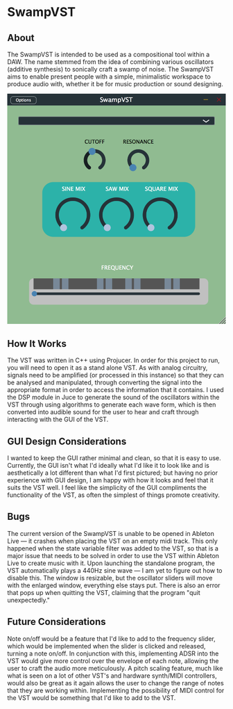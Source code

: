 # SwampVST

## About
The SwampVST is intended to be used as a compositional tool within a DAW. The name stemmed from the idea of combining various oscillators (additive synthesis) to sonically craft a swamp of noise. The SwampVST aims to enable present people with a simple, minimalistic workspace to produce audio with, whether it be for music production or sound designing. 

![swampVST](Resources/swampVST.png)

## How It Works
The VST was written in C++ using Projucer. In order for this project to run, you will need to open it as a stand alone VST. 
As with analog circuitry, signals need to be amplified (or processed in this instance) so that they can be analysed and manipulated, through converting the signal into the appropriate format in order to access the information that it contains. I used the DSP module in Juce to generate the sound of the oscillators within the VST through using algorithms to generate each wave form, which is then converted into audible sound for the user to hear and craft through interacting with the GUI of the VST. 

## GUI Design Considerations 
I wanted to keep the GUI rather minimal and clean, so that it is easy to use. Currently, the GUI isn't what I'd ideally what I'd like it to look like and is aesthetically a lot different than what I'd first pictured; but having no prior experience with GUI design, I am happy with how it looks and feel that it suits the VST well. I feel like the simplicity of the GUI compliments the functionality of the VST, as often the simplest of things promote  creativity.

## Bugs
The current version of the SwampVST is unable to be opened in Ableton Live — it crashes when placing the VST on an empty midi track. This only happened when the state variable filter was added to the VST, so that is a major issue that needs to be solved in order to use the VST within Ableton Live to create music with it. Upon launching the standalone program, the VST automatically plays a 440Hz sine wave — I am yet to figure out how to disable this. The window is resizable, but the oscillator sliders will move with the enlarged window, everything else stays put. There is also an error that pops up when quitting the VST, claiming that the program "quit unexpectedly."

## Future Considerations
Note on/off would be a feature that I'd like to add to the frequency slider, which would be implemented when the slider is clicked and released, turning a note on/off. In conjunction with this, implementing ADSR into the VST would give more control over the envelope of each note, allowing the user to craft the audio more meticulously. A pitch scaling feature, much like what is seen on a lot of other VST's and hardware synth/MIDI controllers, would also be great as it again allows the user to change the range of notes that they are working within. Implementing the possibility of MIDI control for the VST would be something that I'd like to add to the VST.

